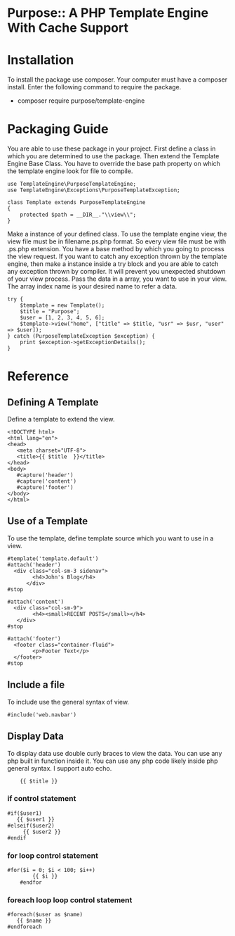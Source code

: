 # Purpose:: A PHP Template Engine With Cache Support

# Installation
   To install the package use composer. Your computer must have a composer install. Enter the following command to require the package. 
   * composer require purpose/template-engine

# Packaging Guide
You are able to use these package in your project. First define a class in which you are determined to use the package. Then extend the Template Engine Base Class. You have to override the base path property on which the template engine look for file to compile.
```
use TemplateEngine\PurposeTemplateEngine;
use TemplateEngine\Exceptions\PurposeTemplateException;

class Template extends PurposeTemplateEngine
{
    protected $path = __DIR__."\\view\\";
}
```
Make a instance of your defined class. To use the template engine view, the view file must be in filename.ps.php format. So every view file must be with .ps.php extension. You have a base method by which you going to process the view request. If you want to catch any exception thrown by the template engine, then make a instance inside a try block and you are able to catch any exception thrown by compiler. It will prevent you unexpected shutdown of your view process. Pass the data in a array, you want to use in your view. The array index name is your desired name to refer a data.
```
try {
    $template = new Template();
    $title = "Purpose";
    $user = [1, 2, 3, 4, 5, 6];
    $template->view("home", ["title" => $title, "usr" => $usr, "user" => $user]);
} catch (PurposeTemplateException $exception) {
    print $exception->getExceptionDetails();
}
```
     
# Reference

## Defining A Template
Define a template to extend the view.
```
<!DOCTYPE html>
<html lang="en">
<head>
   <meta charset="UTF-8">
   <title>{{ $title  }}</title>
</head>
<body>
   #capture('header')
   #capture('content')
   #capture('footer')
</body>
</html>
```
## Use of a Template
To use the template, define template source which you want to use in a view.
```
#template('template.default')
#attach('header')
  <div class="col-sm-3 sidenav">
        <h4>John's Blog</h4>
      </div>
#stop

#attach('content')
  <div class="col-sm-9">
        <h4><small>RECENT POSTS</small></h4>
   </div>
#stop

#attach('footer')
  <footer class="container-fluid">
        <p>Footer Text</p>
  </footer>
#stop
```
## Include a file
To include use the general syntax of view.
```
#include('web.navbar')
```
## Display Data
To display data use double curly braces to view the data. You can use any php built in function inside it. You can use any php code likely inside php general syntax. I support auto echo.
```
    {{ $title }}
```
### if control statement
```
#if($user1)
   {{ $user1 }}    
#elseif($user2)
     {{ $user2 }}    
#endif
```
### for loop control statement
```
#for($i = 0; $i < 100; $i++)
        {{ $i }}
    #endfor
```
### foreach loop loop control statement
```
#foreach($user as $name)
   {{ $name }}
#endforeach
```